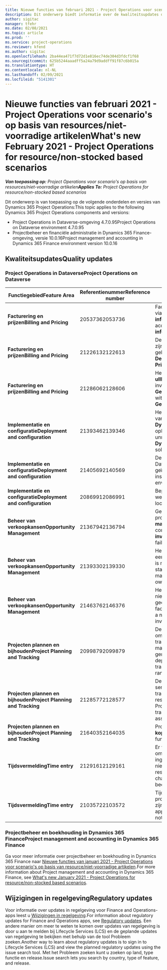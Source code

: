```yaml
---
title: Nieuwe functies van februari 2021 - Project Operations voor scenario's op basis van resources/niet-voorradige artikelen
description: Dit onderwerp biedt informatie over de kwaliteitsupdates die beschikbaar zijn in de release van februari 2021 van Project Operations voor scenario's op basis van resources/niet-voorradige artikelen.
author: sigitac
manager: tfehr
ms.date: 02/08/2021
ms.topic: article
ms.prod: ''
ms.service: project-operations
ms.reviewer: kfend
ms.author: sigitac
ms.openlocfilehash: 2ba44ea471f7d72d1e816ec74de304d3fdcf1f68
ms.sourcegitcommit: 625b5244aaadff5a24a79d9addff91f87c6b015a
ms.translationtype: HT
ms.contentlocale: nl-NL
ms.lasthandoff: 02/09/2021
ms.locfileid: "5141301"
---
```

# <a name="whats-new-february-2021---project-operations-for-resourcenon-stocked-based-scenarios"></a><span data-ttu-id="58226-103">Nieuwe functies van februari 2021 - Project Operations voor scenario's op basis van resources/niet-voorradige artikelen</span><span class="sxs-lookup"><span data-stu-id="58226-103">What's new February 2021 - Project Operations for resource/non-stocked based scenarios</span></span>

<span data-ttu-id="58226-104">_**Van toepassing op:** Project Operations voor scenario's op basis van resources/niet-voorradige artikelen_</span><span class="sxs-lookup"><span data-stu-id="58226-104">_**Applies To:** Project Operations for resource/non-stocked based scenarios_</span></span>

<span data-ttu-id="58226-105">Dit onderwerp is van toepassing op de volgende onderdelen en versies van Dynamics 365 Project Operations:</span><span class="sxs-lookup"><span data-stu-id="58226-105">This topic applies to the following Dynamics 365 Project Operations components and versions:</span></span>

- <span data-ttu-id="58226-106">Project Operations in Dataverse-omgeving 4.7.0.95</span><span class="sxs-lookup"><span data-stu-id="58226-106">Project Operations on Dataverse environment 4.7.0.95</span></span>
- <span data-ttu-id="58226-107">Projectbeheer en financiële administratie in Dynamics 365 Finance-omgeving, versie 10.0.16</span><span class="sxs-lookup"><span data-stu-id="58226-107">Project management and accounting in Dynamics 365 Finance environment version 10.0.16</span></span> 

## <a name="quality-updates"></a><span data-ttu-id="58226-108">Kwaliteitsupdates</span><span class="sxs-lookup"><span data-stu-id="58226-108">Quality updates</span></span>

### <a name="project-operations-on-dataverse"></a><span data-ttu-id="58226-109">Project Operations in Dataverse</span><span class="sxs-lookup"><span data-stu-id="58226-109">Project Operations on Dataverse</span></span>

| <span data-ttu-id="58226-110">**Functiegebied**</span><span class="sxs-lookup"><span data-stu-id="58226-110">**Feature Area**</span></span> | <span data-ttu-id="58226-111">**Referentienummer**</span><span class="sxs-lookup"><span data-stu-id="58226-111">**Reference number**</span></span> | <span data-ttu-id="58226-112">**Kwaliteitsupdate**</span><span class="sxs-lookup"><span data-stu-id="58226-112">**Quality update**</span></span> |
| --- | --- | --- |
| <span data-ttu-id="58226-113">**Facturering en prijzen**</span><span class="sxs-lookup"><span data-stu-id="58226-113">**Billing and Pricing**</span></span> | <span data-ttu-id="58226-114">2053736</span><span class="sxs-lookup"><span data-stu-id="58226-114">2053736</span></span> | <span data-ttu-id="58226-115">Factuurregelgegevens zijn nu toegankelijk via **Factuur** > **Gerelateerde informatie**.</span><span class="sxs-lookup"><span data-stu-id="58226-115">Invoice line details are now accessible by going to **Invoice** > **Related information**.</span></span> |
| <span data-ttu-id="58226-116">**Facturering en prijzen**</span><span class="sxs-lookup"><span data-stu-id="58226-116">**Billing and Pricing**</span></span> | <span data-ttu-id="58226-117">2122613</span><span class="sxs-lookup"><span data-stu-id="58226-117">2122613</span></span> | <span data-ttu-id="58226-118">De acties voor **Activeren** en **Deactiveren** zijn verwijderd uit de aan de **Prijslijst** gekoppelde entiteiten.</span><span class="sxs-lookup"><span data-stu-id="58226-118">The **Activate** and **Deactivate** actions were removed from the **Price List** association entities.</span></span> |
| <span data-ttu-id="58226-119">**Facturering en prijzen**</span><span class="sxs-lookup"><span data-stu-id="58226-119">**Billing and Pricing**</span></span> | <span data-ttu-id="58226-120">2128606</span><span class="sxs-lookup"><span data-stu-id="58226-120">2128606</span></span> | <span data-ttu-id="58226-121">Het probleem opgelost met **ullReferenceException** in de invoegtoepassing **GetEstimatesForproject**.</span><span class="sxs-lookup"><span data-stu-id="58226-121">Resolved the issue with **ullReferenceException** in the **GetEstimatesForProject** plug-in.</span></span> |
| <span data-ttu-id="58226-122">**Implementatie en configuratie**</span><span class="sxs-lookup"><span data-stu-id="58226-122">**Deployment and configuration**</span></span> | <span data-ttu-id="58226-123">2139346</span><span class="sxs-lookup"><span data-stu-id="58226-123">2139346</span></span> | <span data-ttu-id="58226-124">Het probleem opgelost met het importeren van niet-beheerde **Dynamics365ProjectOperationsDualWrite**-oplossing.</span><span class="sxs-lookup"><span data-stu-id="58226-124">Resolved the issue with importing unmanaged **Dynamics365ProjectOperationsDualWrite** solution.</span></span> |
| <span data-ttu-id="58226-125">**Implementatie en configuratie**</span><span class="sxs-lookup"><span data-stu-id="58226-125">**Deployment and configuration**</span></span> | <span data-ttu-id="58226-126">2140569</span><span class="sxs-lookup"><span data-stu-id="58226-126">2140569</span></span> | <span data-ttu-id="58226-127">De projectoplossing moet niet in de Dataverse Teams-omgeving worden geïnstalleerd.</span><span class="sxs-lookup"><span data-stu-id="58226-127">Project solution must not be installed in the Dataverse Teams environments.</span></span> |
| <span data-ttu-id="58226-128">**Implementatie en configuratie**</span><span class="sxs-lookup"><span data-stu-id="58226-128">**Deployment and configuration**</span></span> | <span data-ttu-id="58226-129">2086991</span><span class="sxs-lookup"><span data-stu-id="58226-129">2086991</span></span> | <span data-ttu-id="58226-130">Beperkte aanpassing van de lokalisatie van webresources.</span><span class="sxs-lookup"><span data-stu-id="58226-130">Restricted customizing localization of web resources.</span></span> |
| <span data-ttu-id="58226-131">**Beheer van verkoopkansen**</span><span class="sxs-lookup"><span data-stu-id="58226-131">**Opportunity Management**</span></span> | <span data-ttu-id="58226-132">2136794</span><span class="sxs-lookup"><span data-stu-id="58226-132">2136794</span></span> | <span data-ttu-id="58226-133">Geef het juiste foutbericht weer wanneer de processen **Factuur bevestigen** of **Factuur markeren als betaald** mislukken.</span><span class="sxs-lookup"><span data-stu-id="58226-133">Display the correct error message when the **Confirm invoice** or **Mark invoice as paid** processes fail.</span></span> |
| <span data-ttu-id="58226-134">**Beheer van verkoopkansen**</span><span class="sxs-lookup"><span data-stu-id="58226-134">**Opportunity Management**</span></span> | <span data-ttu-id="58226-135">2139330</span><span class="sxs-lookup"><span data-stu-id="58226-135">2139330</span></span> | <span data-ttu-id="58226-136">Het wijzigen van de projectmanager voor een project mag het bedrijf dat de eigenaar is niet terugzetten naar de standaardwaarde.</span><span class="sxs-lookup"><span data-stu-id="58226-136">Changing the Project manager on a project must not reset the owning company back to the default value.</span></span> |
| <span data-ttu-id="58226-137">**Beheer van verkoopkansen**</span><span class="sxs-lookup"><span data-stu-id="58226-137">**Opportunity Management**</span></span> | <span data-ttu-id="58226-138">2146376</span><span class="sxs-lookup"><span data-stu-id="58226-138">2146376</span></span> | <span data-ttu-id="58226-139">Het gecorrigeerde belastingbedrag in een niet-belastbare werkelijke waarde wordt gecreëerd op basis van factuurbevestiging.</span><span class="sxs-lookup"><span data-stu-id="58226-139">Corrected tax amount in a non-chargeable actual is created from invoice confirmation.</span></span> |
| <span data-ttu-id="58226-140">**Projecten plannen en bijhouden**</span><span class="sxs-lookup"><span data-stu-id="58226-140">**Project Planning and Tracking**</span></span> | <span data-ttu-id="58226-141">2099879</span><span class="sxs-lookup"><span data-stu-id="58226-141">2099879</span></span> | <span data-ttu-id="58226-142">De implementatie van de Dataverse-omgeving moet een standaard transactiecategorie met een statische id maken en niet willekeurig een per omgeving genereren.</span><span class="sxs-lookup"><span data-stu-id="58226-142">The Dataverse environment deployment must create a default transaction category with a static ID and not randomly generate one per environment.</span></span> |
| <span data-ttu-id="58226-143">**Projecten plannen en bijhouden**</span><span class="sxs-lookup"><span data-stu-id="58226-143">**Project Planning and Tracking**</span></span> | <span data-ttu-id="58226-144">2128577</span><span class="sxs-lookup"><span data-stu-id="58226-144">2128577</span></span> | <span data-ttu-id="58226-145">De gebruikersrechten van de Project-service voor het bijwerken van de transactiecategorie bij een resourcetoewijzing zijn opgelost.</span><span class="sxs-lookup"><span data-stu-id="58226-145">Fixed the Project service user privileges to update the transaction category on a resource assignment.</span></span> |
| <span data-ttu-id="58226-146">**Projecten plannen en bijhouden**</span><span class="sxs-lookup"><span data-stu-id="58226-146">**Project Planning and Tracking**</span></span> | <span data-ttu-id="58226-147">2164035</span><span class="sxs-lookup"><span data-stu-id="58226-147">2164035</span></span> | <span data-ttu-id="58226-148">Problemen opgelost met de functie **Project kopiëren**.</span><span class="sxs-lookup"><span data-stu-id="58226-148">Fixed issues with the **Copy Project** function.</span></span> |
| <span data-ttu-id="58226-149">**Tijdsvermelding**</span><span class="sxs-lookup"><span data-stu-id="58226-149">**Time entry**</span></span> | <span data-ttu-id="58226-150">2129161</span><span class="sxs-lookup"><span data-stu-id="58226-150">2129161</span></span> | <span data-ttu-id="58226-151">Er worden strengere beperkingen toegepast om ervoor te zorgen dat gebruikers een ingediende of goedgekeurde tijdsvermelding niet kunnen wijzigen en bijwerken.</span><span class="sxs-lookup"><span data-stu-id="58226-151">Tighter restrictions are applied to ensure users can't change and update a time entry that has been submitted or approved.</span></span> |
| <span data-ttu-id="58226-152">**Tijdsvermelding**</span><span class="sxs-lookup"><span data-stu-id="58226-152">**Time entry**</span></span> | <span data-ttu-id="58226-153">2103572</span><span class="sxs-lookup"><span data-stu-id="58226-153">2103572</span></span> | <span data-ttu-id="58226-154">Tijdsgoedkeuring voor niet-projecttijdsvermeldingen mag niet op zoek zijn naar de rol van projectfiatteur.</span><span class="sxs-lookup"><span data-stu-id="58226-154">Time approval for non-project time entries must not be looking for project approver role.</span></span> |

### <a name="project-management-and-accounting-in-dynamics-365-finance"></a><span data-ttu-id="58226-155">Projectbeheer en boekhouding in Dynamics 365 Finance</span><span class="sxs-lookup"><span data-stu-id="58226-155">Project management and accounting in Dynamics 365 Finance</span></span> 

<span data-ttu-id="58226-156">Ga voor meer informatie over projectbeheer en boekhouding in Dynamics 365 Finance naar [Nieuwe functies van januari 2021 - Project Operations voor scenario's op basis van resource/niet-voorradige artikelen](whats-new-jan-2021-resource-based.md).</span><span class="sxs-lookup"><span data-stu-id="58226-156">For more information about Project management and accounting in Dynamics 365 Finance, see [What's new January 2021 - Project Operations for resource/non-stocked based scenarios](whats-new-jan-2021-resource-based.md).</span></span>


## <a name="regulatory-updates"></a><span data-ttu-id="58226-157">Wijzigingen in regelgeving</span><span class="sxs-lookup"><span data-stu-id="58226-157">Regulatory updates</span></span>

<span data-ttu-id="58226-158">Voor informatie over updates in regelgeving voor Finance and Operations-apps leest u [Wijzigingen in regelgeving](https://docs.microsoft.com/dynamics365/finance/localizations/regulatory-updates).</span><span class="sxs-lookup"><span data-stu-id="58226-158">For information about regulatory updates for Finance and Operations apps, see [Regulatory updates](https://docs.microsoft.com/dynamics365/finance/localizations/regulatory-updates).</span></span> <span data-ttu-id="58226-159">Een andere manier om meer te weten te komen over updates van regelgeving is door u aan te melden bij Lifecycle Services (LCS) en de geplande updates van regelgeving te bekijken met behulp van de tool Probleem zoeken.</span><span class="sxs-lookup"><span data-stu-id="58226-159">Another way to learn about regulatory updates is to sign in to Lifecycle Services (LCS) and view the planned regulatory updates using the issue search tool.</span></span> <span data-ttu-id="58226-160">Met het Probleem zoeken kunt u zoeken op land, type functie en release.</span><span class="sxs-lookup"><span data-stu-id="58226-160">Issue search lets you search by country, type of feature, and release.</span></span>

